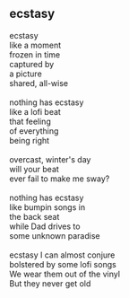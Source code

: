 ## ecstasy

ecstasy \
like a moment \
frozen in time \
captured by \
a picture \
shared, all-wise \
 \
nothing has ecstasy \
like a lofi beat \
that feeling \
of everything \
being right \
 \
overcast, winter's day \
will your beat \
ever fail to make me sway? \
 \
nothing has ecstasy \
like bumpin songs in \
the back seat \
while Dad drives to \
some unknown paradise \
 \
ecstasy I can almost conjure \
bolstered by some lofi songs \
We wear them out of the vinyl \
But they never get old
